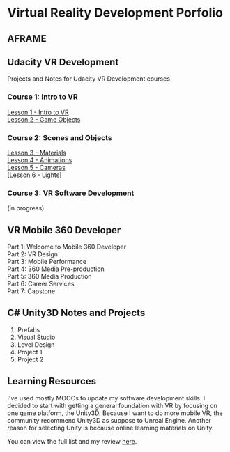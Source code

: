 # Virtual Reality Development Porfolio  

## AFRAME  
## Udacity VR Development  
Projects and Notes for Udacity VR Development courses    
### Course 1: Intro to VR  
[Lesson 1 - Intro to VR](Intro-to-VR/wk1-summary.md)    
[Lesson 2 - Game Objects](lesson2-game-objects.md)  
### Course 2: Scenes and Objects 
[Lesson 3 - Materials](lesson3-materials.md)  
[Lesson 4 - Animations](lesson4-animations.md)   
[Lesson 5 - Cameras](lesson5-cameras.md)      
[Lesson 6 - Lights]   
### Course 3: VR Software Development  
(in progress)  
## VR Mobile 360 Developer    
Part 1: Welcome to Mobile 360 Developer  
Part 2: VR Design  
Part 3: Mobile Performance  
Part 4: 360 Media Pre-production  
Part 5: 360 Media Production  
Part 6: Career Services    
Part 7: Capstone  

## C# Unity3D Notes and Projects  
1. Prefabs  
2. Visual Studio  
3. Level Design  
4. Project 1  
5. Project 2  

## Learning Resources  
I've used mostly MOOCs to update my software development skills.  I decided to start with getting a general foundation with VR by focusing on one game platform, the Unity3D.  Because I want to do more mobile VR, the community recommend Unity3D as suppose to Unreal Engine.  Another reason for selecting Unity is because online learning materials on Unity. 

You can view the full list and my review [here](/VR-Learning-Resources.md).

